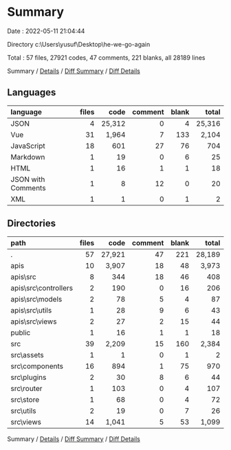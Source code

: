 # Summary

Date : 2022-05-11 21:04:44

Directory c:\Users\yusuf\Desktop\he-we-go-again

Total : 57 files,  27921 codes, 47 comments, 221 blanks, all 28189 lines

Summary / [Details](details.md) / [Diff Summary](diff.md) / [Diff Details](diff-details.md)

## Languages
| language | files | code | comment | blank | total |
| :--- | ---: | ---: | ---: | ---: | ---: |
| JSON | 4 | 25,312 | 0 | 4 | 25,316 |
| Vue | 31 | 1,964 | 7 | 133 | 2,104 |
| JavaScript | 18 | 601 | 27 | 76 | 704 |
| Markdown | 1 | 19 | 0 | 6 | 25 |
| HTML | 1 | 16 | 1 | 1 | 18 |
| JSON with Comments | 1 | 8 | 12 | 0 | 20 |
| XML | 1 | 1 | 0 | 1 | 2 |

## Directories
| path | files | code | comment | blank | total |
| :--- | ---: | ---: | ---: | ---: | ---: |
| . | 57 | 27,921 | 47 | 221 | 28,189 |
| apis | 10 | 3,907 | 18 | 48 | 3,973 |
| apis\src | 8 | 344 | 18 | 46 | 408 |
| apis\src\controllers | 2 | 190 | 0 | 16 | 206 |
| apis\src\models | 2 | 78 | 5 | 4 | 87 |
| apis\src\utils | 1 | 28 | 9 | 6 | 43 |
| apis\src\views | 2 | 27 | 2 | 15 | 44 |
| public | 1 | 16 | 1 | 1 | 18 |
| src | 39 | 2,209 | 15 | 160 | 2,384 |
| src\assets | 1 | 1 | 0 | 1 | 2 |
| src\components | 16 | 894 | 1 | 75 | 970 |
| src\plugins | 2 | 30 | 8 | 6 | 44 |
| src\router | 1 | 103 | 0 | 4 | 107 |
| src\store | 1 | 68 | 0 | 4 | 72 |
| src\utils | 2 | 19 | 0 | 7 | 26 |
| src\views | 14 | 1,041 | 5 | 53 | 1,099 |

Summary / [Details](details.md) / [Diff Summary](diff.md) / [Diff Details](diff-details.md)